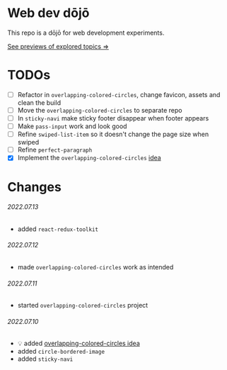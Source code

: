 # Web dev dōjō

This repo is a dōjō for web development experiments.

[See previews of explored topics &#8658;](https://dom-void.github.io/dojo-web-dev/)

# TODOs
- [ ] Refactor in `overlapping-colored-circles`, change favicon, assets and clean the build
- [ ] Move the `overlapping-colored-circles` to separate repo
- [ ] In `sticky-navi` make sticky footer disappear when footer appears
- [ ] Make `pass-input` work and look good
- [ ] Refine `swiped-list-item` so it doesn't change the page size when swiped
- [ ] Refine `perfect-paragraph`
- [x] Implement the `overlapping-colored-circles` [idea](./explorations/overlapping-colored-circles/idea.md)

# Changes

###### 2022.07.13
- added `react-redux-toolkit`

###### 2022.07.12
- made `overlapping-colored-circles` work as intended

###### 2022.07.11
- started `overlapping-colored-circles` project

###### 2022.07.10
- 💡 added [overlapping-colored-circles idea](./explorations/overlapping-colored-circles/idea.md)
- added `circle-bordered-image`
- added `sticky-navi`